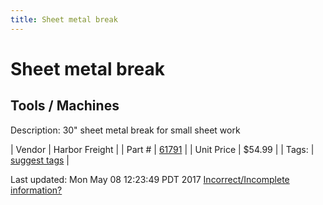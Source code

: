 ```yaml
---
title: Sheet metal break
---
```


# Sheet metal break
## Tools / Machines
Description: 	30" sheet metal break for small sheet work 

| Vendor | Harbor Freight | 
| Part # | [61791](http://www.harborfreight.com/30-in-bending-brake-61791.html) | 
| Unit Price | $54.99 | 
| Tags: | [suggest tags](https://docs.google.com/forms/d/e/1FAIpQLSeWyY8v3RgOty-MyWmh9U0iivNYN_molChYyS-0U-o-kOAv_g/viewform) | 

Last updated: Mon May 08 12:23:49 PDT 2017
 [Incorrect/Incomplete information?](https://docs.google.com/forms/d/e/1FAIpQLSeWyY8v3RgOty-MyWmh9U0iivNYN_molChYyS-0U-o-kOAv_g/viewform)
